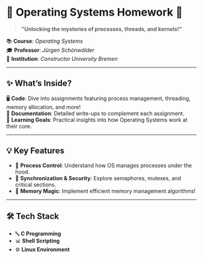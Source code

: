 # 🌌 **Operating Systems Homework** 🌌  

> **"Unlocking the mysteries of processes, threads, and kernels!"**  

📚 **Course**: *Operating Systems*  
🎓 **Professor**: *Jürgen Schönwälder*  
🏫 **Institution**: *Constructor University Bremen*  

---

## ✨ **What’s Inside?**  
🖥️ **Code**: Dive into assignments featuring process management, threading, memory allocation, and more!  
📜 **Documentation**: Detailed write-ups to complement each assignment.  
🚀 **Learning Goals**: Practical insights into how Operating Systems work at their core.  

---

## 💡 **Key Features**  
- 🔧 **Process Control**: Understand how OS manages processes under the hood.  
- 🔐 **Synchronization & Security**: Explore semaphores, mutexes, and critical sections.  
- 📂 **Memory Magic**: Implement efficient memory management algorithms!  

---

## 🛠️ **Tech Stack**  
- 🔤 **C Programming**  
- 📊 **Shell Scripting**  
- ⚙️ **Linux Environment**  
